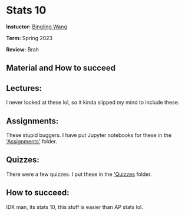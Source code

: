 # Stats 10

**Instuctor:** [Bingling Wang](https://www.bruinwalk.com/professors/bingling-wang/stats-10/)

**Term:** Spring 2023

**Review:** Brah

## Material and How to succeed
## Lectures:
I never looked at these lol, so it kinda slipped my mind to include these.

## Assignments:
These stupid buggers. I have put Jupyter notebooks for these in the ['Assignments'](./Assignments/) folder.

## Quizzes:
There were a few quizzes. I put these in the ['Quizzes](./Quizzes/) folder.

## How to succeed:
IDK man, its stats 10, this stuff is easier than AP stats lol.